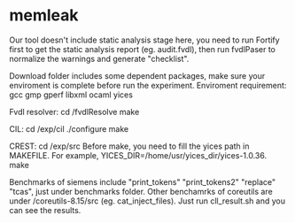 # memleak
Our tool doesn't include static analysis stage here, you need to run Fortify first to get the static analysis report (eg. audit.fvdl), then run fvdlPaser to normalize the warnings and generate "checklist".


Download folder includes some dependent packages, make sure your enviroment is complete before run the experiment.
Enviroment requirement:
gcc  gmp  gperf  libxml  ocaml  yices

Fvdl resolver:
cd /fvdlResolve
make

CIL:
cd /exp/cil
./configure
make

CREST:
cd /exp/src
Before make, you need to fill the yices path in MAKEFILE. For example, YICES_DIR=/home/usr/yices_dir/yices-1.0.36.
make

Benchmarks of siemens include "print_tokens" "print_tokens2" "replace" "tcas",
just under benchmarks folder. Other benchamrks of coreutils are under /coreutils-8.15/src (eg. cat_inject_files).
Just run cll_result.sh and you can see the results.



